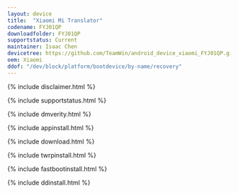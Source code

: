 ```yaml
---
layout: device
title:  "Xiaomi Mi Translator"
codename: FYJ01QP
downloadfolder: FYJ01QP
supportstatus: Current
maintainer: Isaac Chen
devicetree: https://github.com/TeamWin/android_device_xiaomi_FYJ01QP.git
oem: Xiaomi
ddof: "/dev/block/platform/bootdevice/by-name/recovery"
---
```


{% include disclaimer.html %}

{% include supportstatus.html %}

{% include dmverity.html %}

{% include appinstall.html %}

{% include download.html %}

{% include twrpinstall.html %}

{% include fastbootinstall.html %}

{% include ddinstall.html %}
